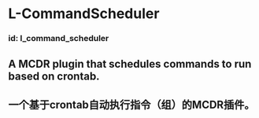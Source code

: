# L-CommandScheduler
### id: l_command_scheduler
## A  MCDR plugin that schedules commands to run based on crontab.
## 一个基于crontab自动执行指令（组）的MCDR插件。
